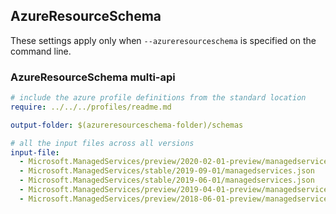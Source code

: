 ## AzureResourceSchema

These settings apply only when `--azureresourceschema` is specified on the command line.

### AzureResourceSchema multi-api

``` yaml $(azureresourceschema) && $(multiapi)
# include the azure profile definitions from the standard location
require: ../../../profiles/readme.md

output-folder: $(azureresourceschema-folder)/schemas

# all the input files across all versions
input-file:
  - Microsoft.ManagedServices/preview/2020-02-01-preview/managedservices.json
  - Microsoft.ManagedServices/stable/2019-09-01/managedservices.json
  - Microsoft.ManagedServices/stable/2019-06-01/managedservices.json
  - Microsoft.ManagedServices/preview/2019-04-01-preview/managedservices.json
  - Microsoft.ManagedServices/preview/2018-06-01-preview/managedservices.json

```